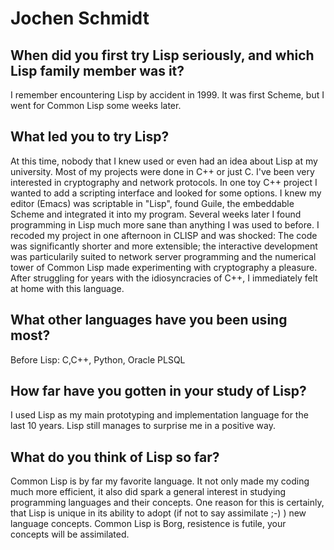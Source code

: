 # Jochen Schmidt

## When did you first try Lisp seriously, and which Lisp family member was it?

I remember encountering Lisp by accident in 1999. It was first Scheme,
but I went for Common Lisp some weeks later.

## What led you to try Lisp?

At this time, nobody that I knew used or even had an idea about Lisp
at my university. Most of my projects were done in C++ or just C. I've
been very interested in cryptography and network protocols. In one toy
C++ project I wanted to add a scripting interface and looked for some
options. I knew my editor (Emacs) was scriptable in "Lisp", found
Guile, the embeddable Scheme and integrated it into my
program. Several weeks later I found programming in Lisp much more
sane than anything I was used to before. I recoded my project in one
afternoon in CLISP and was shocked: The code was significantly shorter
and more extensible; the interactive development was particularily
suited to network server programming and the numerical tower of Common
Lisp made experimenting with cryptography a pleasure. After struggling
for years with the idiosyncracies of C++, I immediately felt at home
with this language.

## What other languages have you been using most?

Before Lisp: C,C++, Python, Oracle PLSQL

## How far have you gotten in your study of Lisp?

I used Lisp as my main prototyping and implementation language for the
last 10 years. Lisp still manages to surprise me in a positive way.

## What do you think of Lisp so far?

Common Lisp is by far my favorite language. It not only made my coding
much more efficient, it also did spark a general interest in studying
programming languages and their concepts. One reason for this is
certainly, that Lisp is unique in its ability to adopt (if not to say
assimilate ;-) ) new language concepts. Common Lisp is Borg,
resistence is futile, your concepts will be assimilated.
